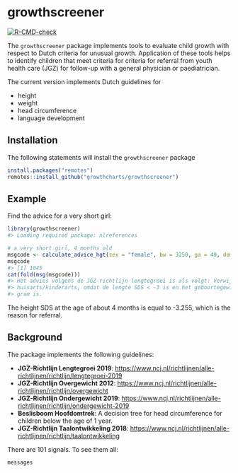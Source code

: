 
<!-- README.md is generated from README.Rmd. Please edit that file -->

# growthscreener

<!-- badges: start -->

[![R-CMD-check](https://github.com/growthcharts/growthscreener/actions/workflows/R-CMD-check.yaml/badge.svg)](https://github.com/growthcharts/growthscreener/actions/workflows/R-CMD-check.yaml)
<!-- badges: end -->

The `growthscreener` package implements tools to evaluate child growth
with respect to Dutch criteria for unusual growth. Application of these
tools helps to identify children that meet criteria for criteria for
referral from youth health care (JGZ) for follow-up with a general
physician or paediatrician.

The current version implements Dutch guidelines for

- height
- weight
- head circumference
- language development

## Installation

The following statements will install the `growthscreener` package

``` r
install.packages("remotes")
remotes::install_github("growthcharts/growthscreener")
```

## Example

Find the advice for a very short girl:

``` r
library(growthscreener)
#> Loading required package: nlreferences

# a very short girl, 4 months old
msgcode <- calculate_advice_hgt(sex = "female", bw = 3250, ga = 40, dom = 0.367, y = 55)
msgcode
#> [1] 1045
cat(fold(msg(msgcode)))
#> Het advies volgens de JGZ-richtlijn lengtegroei is als volgt: Verwijzen naar
#> huisarts/kinderarts, omdat de lengte SDS < -3 is en het geboortegewicht >= 2500
#> gram is.
```

The height SDS at the age of about 4 months is equal to -3.255, which is
the reason for referral.

## Background

The package implements the following guidelines:

- **JGZ-Richtlijn Lengtegroei 2019**:
  <https://www.ncj.nl/richtlijnen/alle-richtlijnen/richtlijn/lengtegroei-2019>
- **JGZ-Richtlijn Overgewicht 2012**:
  <https://www.ncj.nl/richtlijnen/alle-richtlijnen/richtlijn/overgewicht>
- **JGZ-Richtlijn Ondergewicht 2019**:
  <https://www.ncj.nl/richtlijnen/alle-richtlijnen/richtlijn/ondergewicht-2019>
- **Beslisboom Hoofdomtrek**: A decision tree for head circumference for
  children below the age of 1 year.
- **JGZ-Richtlijn Taalontwikkeling 2018**:
  <https://www.ncj.nl/richtlijnen/alle-richtlijnen/richtlijn/taalontwikkeling>

There are 101 signals. To see them all:

``` r
messages
```
